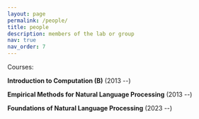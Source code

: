 ```yaml
---
layout: page
permalink: /people/
title: people
description: members of the lab or group
nav: true
nav_order: 7
---
```


Courses:

**Introduction to Computation (B)** (2013 --)

**Empirical Methods for Natural Language Processing** (2013 --)

**Foundations of Natural Language Processing** (2023 --)
